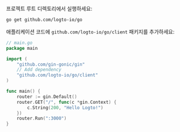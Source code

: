 프로젝트 루트 디렉토리에서 실행하세요:

```bash
go get github.com/logto-io/go
```

애플리케이션 코드에 `github.com/logto-io/go/client` 패키지를 추가하세요:

```go title="main.go"
// main.go
package main

import (
	"github.com/gin-gonic/gin"
	// Add dependency
	"github.com/logto-io/go/client"
)

func main() {
	router := gin.Default()
	router.GET("/", func(c *gin.Context) {
		c.String(200, "Hello Logto!")
	})
	router.Run(":3000")
}
```
